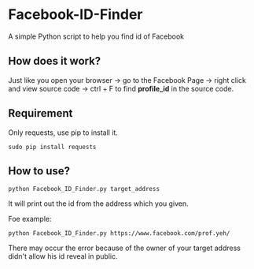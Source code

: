 # Facebook-ID-Finder

A simple Python script to help you find id of Facebook

##  How does it work?

Just like you open your browser -> go to the Facebook Page -> right click and view source code -> ctrl + F to find **profile_id** in the source code.

## Requirement

Only requests, use pip to install it.

```
sudo pip install requests
```

## How to use?

```
python Facebook_ID_Finder.py target_address
```

It will print out the id from the address which you given.

Foe example:

```
python Facebook_ID_Finder.py https://www.facebook.com/prof.yeh/
```

There may occur the error because of the owner of your target address didn't allow his id reveal in public.
